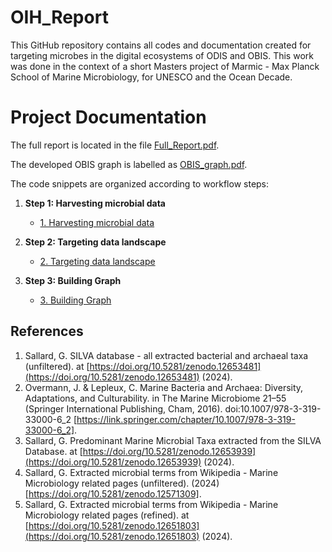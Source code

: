 # OIH_Report
This GitHub repository contains all codes and documentation created for targeting microbes in the digital ecosystems of ODIS and OBIS. This work was done in the context of a short Masters project of Marmic - Max Planck School of Marine Microbiology, for UNESCO and the Ocean Decade.


# Project Documentation

The full report is located in the file [Full_Report.pdf](./Full_Report.pdf).

The developed OBIS graph is labelled as [OBIS_graph.pdf](./OBIS_graph.pdf).

The code snippets are organized according to workflow steps:

1. **Step 1: Harvesting microbial data**
   - [1. Harvesting microbial data](./1.%20Harvesting%20microbial%20data/)

2. **Step 2: Targeting data landscape**
   - [2. Targeting data landscape](./2.%20Targeting%20data%20landscape/)

3. **Step 3: Building Graph**
   - [3. Building Graph](./3.%20Building%20Graph/)


## References

1. Sallard, G. SILVA database - all extracted bacterial and archaeal taxa (unfiltered). at [https://doi.org/10.5281/zenodo.12653481](https://doi.org/10.5281/zenodo.12653481) (2024).
2. Overmann, J. & Lepleux, C. Marine Bacteria and Archaea: Diversity, Adaptations, and Culturability. in The Marine Microbiome 21–55 (Springer International Publishing, Cham, 2016). doi:10.1007/978-3-319-33000-6_2 [https://link.springer.com/chapter/10.1007/978-3-319-33000-6_2].
3. Sallard, G. Predominant Marine Microbial Taxa extracted from the SILVA Database. at [https://doi.org/10.5281/zenodo.12653939](https://doi.org/10.5281/zenodo.12653939) (2024).
4. Sallard, G. Extracted microbial terms from Wikipedia - Marine Microbiology related pages (unfiltered). (2024)  [https://doi.org/10.5281/zenodo.12571309].
5. Sallard, G. Extracted microbial terms from Wikipedia - Marine Microbiology related pages (refined). at [https://doi.org/10.5281/zenodo.12651803](https://doi.org/10.5281/zenodo.12651803) (2024).

